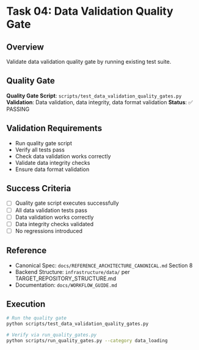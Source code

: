# Task 04: Data Validation Quality Gate

## Overview
Validate data validation quality gate by running existing test suite.

## Quality Gate
**Quality Gate Script**: `scripts/test_data_validation_quality_gates.py`
**Validation**: Data validation, data integrity, data format validation
**Status**: ✅ PASSING

## Validation Requirements
- Run quality gate script
- Verify all tests pass
- Check data validation works correctly
- Validate data integrity checks
- Ensure data format validation

## Success Criteria
- [ ] Quality gate script executes successfully
- [ ] All data validation tests pass
- [ ] Data validation works correctly
- [ ] Data integrity checks validated
- [ ] No regressions introduced

## Reference
- Canonical Spec: `docs/REFERENCE_ARCHITECTURE_CANONICAL.md` Section 8
- Backend Structure: `infrastructure/data/` per TARGET_REPOSITORY_STRUCTURE.md
- Documentation: `docs/WORKFLOW_GUIDE.md`

## Execution
```bash
# Run the quality gate
python scripts/test_data_validation_quality_gates.py

# Verify via run_quality_gates.py
python scripts/run_quality_gates.py --category data_loading
```
